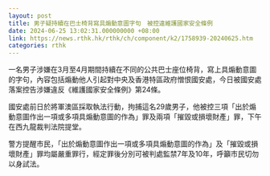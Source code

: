 ```yaml
---
layout: post
title: 男子疑持續在巴士椅背寫具煽動意圖字句　被控違維護國家安全條例
date: 2024-06-25 13:02:31.000000000 +08:00
link: https://news.rthk.hk/rthk/ch/component/k2/1758939-20240625.htm
categories: rthk
---
```


一名男子涉嫌在3月至4月期間持續在不同的公共巴士座位椅背，寫上具煽動意圖的字句，內容包括煽動他人引起對中央及香港特區政府憎恨國安處，今日被國安處落案控告涉嫌違反《維護國家安全條例》第24條。

國安處前日於將軍澳區採取執法行動，拘捕這名29歲男子，他被控三項「出於煽動意圖作出一項或多項具煽動意圖的作為」罪及兩項「摧毀或損壞財產」罪，下午在西九龍裁判法院提堂。

警方提醒市民，「出於煽動意圖作出一項或多項具煽動意圖的作為」及「摧毀或損壞財產」罪均屬嚴重罪行，經定罪後分別可被判處監禁7年及10年，呼籲市民切勿以身試法。

